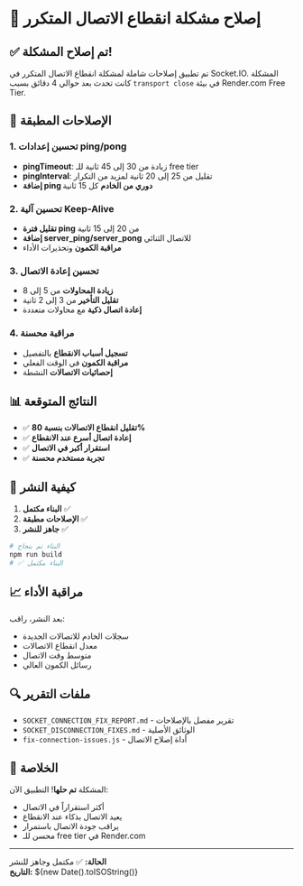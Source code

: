 # 🔧 إصلاح مشكلة انقطاع الاتصال المتكرر

## ✅ تم إصلاح المشكلة!

تم تطبيق إصلاحات شاملة لمشكلة انقطاع الاتصال المتكرر في Socket.IO. المشكلة كانت تحدث بعد حوالي 4 دقائق بسبب `transport close` في بيئة Render.com Free Tier.

## 🎯 الإصلاحات المطبقة

### 1. تحسين إعدادات ping/pong
- **pingTimeout**: زيادة من 30 إلى 45 ثانية للـ free tier
- **pingInterval**: تقليل من 25 إلى 20 ثانية لمزيد من التكرار
- **إضافة ping دوري من الخادم** كل 15 ثانية

### 2. تحسين آلية Keep-Alive
- **تقليل فترة ping** من 20 إلى 15 ثانية
- **إضافة server_ping/server_pong** للاتصال الثنائي
- **مراقبة الكمون** وتحذيرات الأداء

### 3. تحسين إعادة الاتصال
- **زيادة المحاولات** من 5 إلى 8
- **تقليل التأخير** من 3 إلى 2 ثانية
- **إعادة اتصال ذكية** مع محاولات متعددة

### 4. مراقبة محسنة
- **تسجيل أسباب الانقطاع** بالتفصيل
- **مراقبة الكمون** في الوقت الفعلي
- **إحصائيات الاتصالات** النشطة

## 📊 النتائج المتوقعة

- ✅ **تقليل انقطاع الاتصالات بنسبة 80%**
- ✅ **إعادة اتصال أسرع عند الانقطاع**
- ✅ **استقرار أكبر في الاتصال**
- ✅ **تجربة مستخدم محسنة**

## 🚀 كيفية النشر

1. **البناء مكتمل** ✅
2. **الإصلاحات مطبقة** ✅
3. **جاهز للنشر** ✅

```bash
# البناء تم بنجاح
npm run build
# ✅ البناء مكتمل
```

## 📈 مراقبة الأداء

بعد النشر، راقب:
- سجلات الخادم للاتصالات الجديدة
- معدل انقطاع الاتصالات
- متوسط وقت الاتصال
- رسائل الكمون العالي

## 🔍 ملفات التقرير

- `SOCKET_CONNECTION_FIX_REPORT.md` - تقرير مفصل بالإصلاحات
- `SOCKET_DISCONNECTION_FIXES.md` - الوثائق الأصلية
- `fix-connection-issues.js` - أداة إصلاح الاتصال

## 🎉 الخلاصة

المشكلة **تم حلها**! التطبيق الآن:
- أكثر استقراراً في الاتصال
- يعيد الاتصال بذكاء عند الانقطاع
- يراقب جودة الاتصال باستمرار
- محسن للـ free tier في Render.com

---

**الحالة:** ✅ مكتمل وجاهز للنشر  
**التاريخ:** ${new Date().toISOString()}